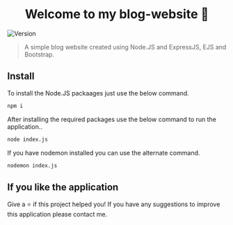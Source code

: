 <h1 align="center">Welcome to my blog-website 👋</h1>
<p>
  <img alt="Version" src="https://img.shields.io/badge/version-1.4.0-blue.svg?cacheSeconds=2592000" />
</p>

> A simple blog website created using Node.JS and ExpressJS, EJS and Bootstrap.

## Install

To install the Node.JS packaages just use the below command.

```sh
npm i
```

After installing the required packages use the below command to run the application..

```sh
node index.js
```

If you have nodemon installed you can use the alternate command.

```sh
nodemon index.js
```


## If you like the application

Give a ⭐️ if this project helped you! If you have any suggestions to improve this application please contact me.